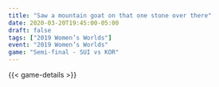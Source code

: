 ```yaml
---
title: "Saw a mountain goat on that one stone over there"
date: 2020-03-20T19:45:00-05:00
draft: false
tags: ["2019 Women’s Worlds"]
event: "2019 Women’s Worlds"
game: "Semi-final - SUI vs KOR"
---
```

{{< game-details >}}
<!--more--> 